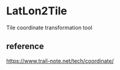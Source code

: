 # LatLon2Tile
Tile coordinate transformation tool

## reference
https://www.trail-note.net/tech/coordinate/
